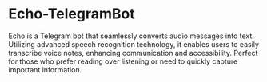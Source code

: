 # Echo-TelegramBot
Echo is a Telegram bot that seamlessly converts audio messages into text. Utilizing advanced speech recognition technology, it enables users to easily transcribe voice notes, enhancing communication and accessibility. Perfect for those who prefer reading over listening or need to quickly capture important information.
